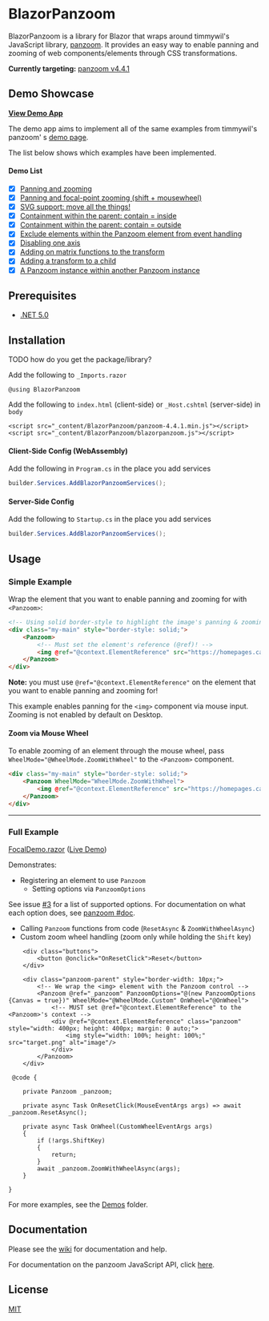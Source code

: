 # BlazorPanzoom

BlazorPanzoom is a library for Blazor that wraps around timmywil's JavaScript
library, [panzoom](https://github.com/timmywil/panzoom). It provides an easy way to enable panning and zooming of web
components/elements through CSS transformations.

**Currently targeting:** [panzoom v4.4.1](https://github.com/timmywil/panzoom/releases/tag/4.4.1)

## Demo Showcase
**[View Demo App](https://shaigem.github.io/BlazorPanzoom/)**

The demo app aims to implement all of the same examples from timmywil's panzoom'
s [demo page](https://timmywil.com/panzoom/demo/).

The list below shows which examples have been implemented.

#### Demo List

- [x] [Panning and zooming](https://shaigem.github.io/BlazorPanzoom/)
- [x] [Panning and focal-point zooming (shift + mousewheel)]
- [x] [SVG support: move all the things!](https://shaigem.github.io/BlazorPanzoom/svg)
- [x] [Containment within the parent: contain = inside](https://shaigem.github.io/BlazorPanzoom/inside)
- [x] [Containment within the parent: contain = outside](https://shaigem.github.io/BlazorPanzoom/outside)
- [x] [Exclude elements within the Panzoom element from event handling](https://shaigem.github.io/BlazorPanzoom/exclude)
- [x] [Disabling one axis](https://shaigem.github.io/BlazorPanzoom/oneaxis)
- [x] [Adding on matrix functions to the transform](https://shaigem.github.io/BlazorPanzoom/transform)
- [x] [Adding a transform to a child](https://shaigem.github.io/BlazorPanzoom/transform)
- [x] [A Panzoom instance within another Panzoom instance](https://shaigem.github.io/BlazorPanzoom/inception)

## Prerequisites
- [.NET 5.0](https://dotnet.microsoft.com/download/dotnet/5.0)

## Installation

TODO how do you get the package/library?

Add the following to `_Imports.razor`
```razor
@using BlazorPanzoom
```
Add the following to `index.html` (client-side) or `_Host.cshtml` (server-side) in `body`
```razor
<script src="_content/BlazorPanzoom/panzoom-4.4.1.min.js"></script>
<script src="_content/BlazorPanzoom/blazorpanzoom.js"></script>
```
#### Client-Side Config (WebAssembly)
Add the following in `Program.cs` in the place you add services
```c#
builder.Services.AddBlazorPanzoomServices();
```
#### Server-Side Config
Add the following to `Startup.cs` in the place you add services
```c#
builder.Services.AddBlazorPanzoomServices();
```
## Usage

### Simple Example

Wrap the element that you want to enable panning and zooming for with `<Panzoom>`:

```html
<!-- Using solid border-style to highlight the image's panning & zooming boundary -->
<div class="my-main" style="border-style: solid;">
    <Panzoom>
        <!-- Must set the element's reference (@ref)! -->
        <img @ref="@context.ElementReference" src="https://homepages.cae.wisc.edu/~ece533/images/pool.png" alt="image"/>
    </Panzoom>
</div>
```
**Note:** you must use `@ref="@context.ElementReference"` on the element that you want to enable panning and zooming
for!

This example enables panning for the `<img>` component via mouse input. Zooming is not enabled by default on Desktop.

#### Zoom via Mouse Wheel

To enable zooming of an element through the mouse wheel, pass `WheelMode="@WheelMode.ZoomWithWheel"` to
the `<Panzoom>`
component.

```html
<div class="my-main" style="border-style: solid;">
    <Panzoom WheelMode="WheelMode.ZoomWithWheel">
        <img @ref="@context.ElementReference" src="https://homepages.cae.wisc.edu/~ece533/images/pool.png" alt="image"/>
    </Panzoom>
</div>
```
***
### Full Example
[FocalDemo.razor] ([Live Demo][Panning and focal-point zooming (shift + mousewheel)])

Demonstrates:
- Registering an element to use `Panzoom`
  - Setting options via `PanzoomOptions`
    
See issue [#3](https://github.com/shaigem/BlazorPanzoom/issues/3#issue-941365085) for a list of supported options. For documentation
    on what each option does, see [panzoom #doc][README #doc].

- Calling `Panzoom` functions from code (`ResetAsync` & `ZoomWithWheelAsync`)
- Custom zoom wheel handling (zoom only while holding the `Shift` key)
```razor
    <div class="buttons">
        <button @onclick="OnResetClick">Reset</button>
    </div>

    <div class="panzoom-parent" style="border-width: 10px;">
        <!-- We wrap the <img> element with the Panzoom control -->
        <Panzoom @ref="_panzoom" PanzoomOptions="@(new PanzoomOptions {Canvas = true})" WheelMode="@WheelMode.Custom" OnWheel="@OnWheel">
            <!-- MUST set @ref="@context.ElementReference" to the <Panzoom>'s context -->
            <div @ref="@context.ElementReference" class="panzoom" style="width: 400px; height: 400px; margin: 0 auto;">
                <img style="width: 100%; height: 100%;" src="target.png" alt="image"/>
            </div>
        </Panzoom>
    </div>
    
 @code {

    private Panzoom _panzoom;

    private async Task OnResetClick(MouseEventArgs args) => await _panzoom.ResetAsync();

    private async Task OnWheel(CustomWheelEventArgs args)
    {
        if (!args.ShiftKey)
        {
            return;
        }
        await _panzoom.ZoomWithWheelAsync(args);
    }

}
```

For more examples, see the [Demos](https://github.com/shaigem/BlazorPanzoom/tree/master/src/BlazorPanzoom.Demo/Pages/Demos) folder.

## Documentation

Please see the [wiki](https://github.com/shaigem/BlazorPanzoom/wiki) for documentation and help.

For documentation on the panzoom JavaScript API, click [here][README #doc].


## License

[MIT](https://choosealicense.com/licenses/mit/)

[FocalDemo.razor]: src/BlazorPanzoom.Demo/Pages/Demos/FocalDemo.razor
[README #doc]: https://github.com/timmywil/panzoom/blob/39524b1ec721e5f7cabcabc4d7e467968dffe778/README.md#documentation
[Panning and focal-point zooming (shift + mousewheel)]: https://shaigem.github.io/BlazorPanzoom/focal/